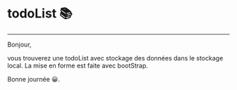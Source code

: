 # todoList 📚
***
Bonjour, 

vous trouverez une todoList avec stockage des données dans le stockage local.
La mise en forme est faite avec bootStrap.

Bonne journée 😀.